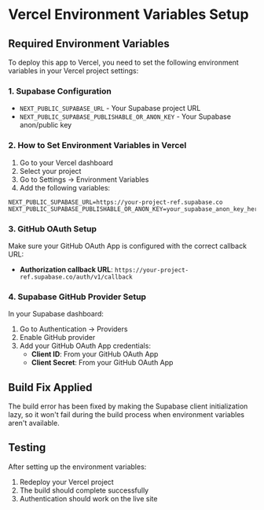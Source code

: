 # Vercel Environment Variables Setup

## Required Environment Variables

To deploy this app to Vercel, you need to set the following environment variables in your Vercel project settings:

### 1. Supabase Configuration

- `NEXT_PUBLIC_SUPABASE_URL` - Your Supabase project URL
- `NEXT_PUBLIC_SUPABASE_PUBLISHABLE_OR_ANON_KEY` - Your Supabase anon/public key

### 2. How to Set Environment Variables in Vercel

1. Go to your Vercel dashboard
2. Select your project
3. Go to Settings → Environment Variables
4. Add the following variables:

```
NEXT_PUBLIC_SUPABASE_URL=https://your-project-ref.supabase.co
NEXT_PUBLIC_SUPABASE_PUBLISHABLE_OR_ANON_KEY=your_supabase_anon_key_here
```

### 3. GitHub OAuth Setup

Make sure your GitHub OAuth App is configured with the correct callback URL:

- **Authorization callback URL**: `https://your-project-ref.supabase.co/auth/v1/callback`

### 4. Supabase GitHub Provider Setup

In your Supabase dashboard:

1. Go to Authentication → Providers
2. Enable GitHub provider
3. Add your GitHub OAuth App credentials:
   - **Client ID**: From your GitHub OAuth App
   - **Client Secret**: From your GitHub OAuth App

## Build Fix Applied

The build error has been fixed by making the Supabase client initialization lazy, so it won't fail during the build process when environment variables aren't available.

## Testing

After setting up the environment variables:

1. Redeploy your Vercel project
2. The build should complete successfully
3. Authentication should work on the live site
